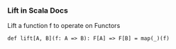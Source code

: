 ### Lift in Scala Docs

Lift a function f to operate on Functors

```
def lift[A, B](f: A => B): F[A] => F[B] = map(_)(f)
```
